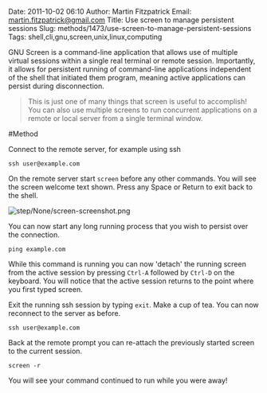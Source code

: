 Date: 2011-10-02 06:10
Author: Martin Fitzpatrick
Email: martin.fitzpatrick@gmail.com
Title: Use screen to manage persistent sessions
Slug: methods/1473/use-screen-to-manage-persistent-sessions
Tags: shell,cli,gnu,screen,unix,linux,computing

GNU Screen is a command-line application that allows use of multiple virtual sessions within a single real terminal or remote session. Importantly, it allows for persistent running of command-line applications independent of the shell that initiated them program, meaning active applications can persist during disconnection.




>This is just one of many things that screen is useful to accomplish! You can also use multiple screens to run concurrent applications on a remote or local server from a single terminal window.




#Method

Connect to the remote server, for example using ssh

    ssh user@example.com





On the remote server start `screen` before any other commands. You will see the screen welcome text shown. Press any Space or Return to exit back to the shell.

![step/None/screen-screenshot.png](/static/images/step/None/screen-screenshot.png)



You can now start any long running process that you wish to persist over the connection.

    ping example.com



While this command is running you can now 'detach' the running screen from the active session by pressing `Ctrl-A` followed by `Ctrl-D` on the keyboard. You will notice that the active session returns to the point where you first typed screen.



Exit the running ssh session by typing `exit`.  Make a cup of tea. You can now reconnect to the server as before.

    ssh user@example.com



Back at the remote prompt you can re-attach the previously started screen to the current session. 

    screen -r

You will see your command continued to run while you were away!





